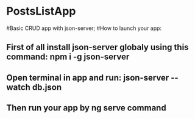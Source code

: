 # PostsListApp

#Basic CRUD app with json-server; 
#How to launch your app: 
## First of all install json-server globaly using this command: npm i -g json-server
## Open terminal in app and run: json-server --watch db.json
## Then run your app by ng serve command

